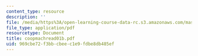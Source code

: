 ```yaml
---
content_type: resource
description: ''
file: /media/https%3A/open-learning-course-data-rc.s3.amazonaws.com/mas-965-special-topics-in-media-technology-cooperative-machines-fall-2003/969cbe72f3bbcbeec1e9fdbe8db485ef_coopmachread01b.pdf
file_type: application/pdf
resourcetype: Document
title: coopmachread01b.pdf
uid: 969cbe72-f3bb-cbee-c1e9-fdbe8db485ef
---
```

